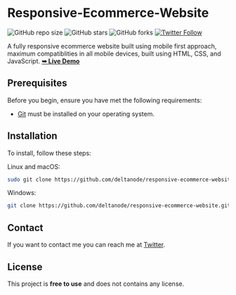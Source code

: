 # Responsive-Ecommerce-Website 
![GitHub repo size](https://img.shields.io/github/repo-size/deltanode/responsive-ecommerce-website)
![GitHub stars](https://img.shields.io/github/stars/deltanode/responsive-ecommerce-website?style=social)
![GitHub forks](https://img.shields.io/github/forks/deltanode/responsive-ecommerce-website?style=social)
[![Twitter Follow](https://img.shields.io/twitter/follow/yogesh_yadv?style=social)](https://twitter.com/intent/follow?screen_name=yogesh_yadv)

A fully responsive ecommerce website built using mobile first approach, maximum compatiblities in all mobile devices, built using HTML, CSS, and JavaScript.
<a href="https://deltanode.github.io/responsive-ecommerce-website/"><strong>➥ Live Demo</strong></a>


## Prerequisites

Before you begin, ensure you have met the following requirements:

* [Git](https://git-scm.com/downloads "Download Git") must be installed on your operating system.

## Installation

To install, follow these steps:

Linux and macOS:

```bash
sudo git clone https://github.com/deltanode/responsive-ecommerce-website.git
```

Windows:

```bash
git clone https://github.com/deltanode/responsive-ecommerce-website.git
```

## Contact

If you want to contact me you can reach me at [Twitter](https://www.twitter.com/yogesh_yadv).

## License

This project is **free to use** and does not contains any license.
